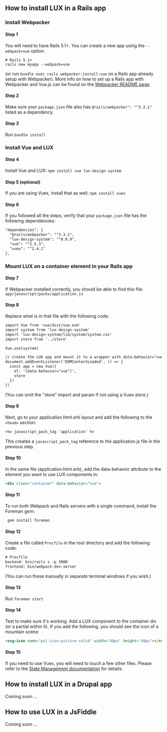 ## How to install LUX in a Rails app

### Install Webpacker

#### Step 1

You will need to have Rails 5.1+. You can create a new app using the `--webpack=vue` option.

```
# Rails 5.1+
rails new myapp --webpack=vue
```

(or run `bundle exec rails webpacker:install:vue` on a Rails app already setup with Webpacker). More info on how to set up a
Rails app with Webpacker and Vue.js can be found on the [Webpacker README page](https://github.com/rails/webpacker#vue).

#### Step 2

Make sure your `package.json` file also has `@rails/webpacker": "^3.3.1"` listed as a dependency.

#### Step 3

Run `bundle install`

### Install Vue and LUX

#### Step 4

Install Vue and LUX:
`npm install vue lux-design-system`

#### Step 5 (optional)

If you are using Vuex, install that as well:
`npm install vuex`

#### Step 6

If you followed all the steps, verify that your `package.json` file has the following dependencies:

```html
"dependencies": {
  "@rails/webpacker": "^3.3.1",
  "lux-design-system": "^0.0.9",
  "vue": "^2.5.3",
  "vuex": "^2.4.1"
},
```

### Mount LUX on a container element in your Rails app

#### Step 7

If Webpacker installed correctly, you should be able to find this file: `app/javascript/packs/application.js`

#### Step 8

Replace what is in that file with the following code:

```html
import Vue from 'vue/dist/vue.esm'
import system from 'lux-design-system'
import 'lux-design-system/lib/system/system.css'
import store from '../store'

Vue.use(system)

// create the LUX app and mount it to a wrapper with data-behavior="vue"
document.addEventListener('DOMContentLoaded', () => {
  const app = new Vue({
    el: '[data-behavior="vue"]',
    store
  })
})
```

(You can omit the "store" import and param if not using a Vuex store.)

#### Step 9

Next, go to your application.html.erb layout and add the following to the `<head>` section:

```html
<%= javascript_pack_tag 'application' %>
```

This creates a `javascript_pack_tag` reference to the application.js file in the previous step.

#### Step 10

In the same file (application.html.erb), add the data-behavior attribute to the element you want to use LUX components in:

```html
<div class="container" data-behavior="vue">
```

#### Step 11

To run both Webpack and Rails servers with a single command, install the Foreman gem:

```html
 gem install foreman
```

#### Step 12

Create a file called `Procfile` in the root directory and add the following code:

```html
# Procfile
backend: bin/rails s -p 3000
frontend: bin/webpack-dev-server
```

(You can run these manually in separate terminal windows if you wish.)

#### Step 13

Run `foreman start`

#### Step 14

Test to make sure it's working. Add a LUX component to the container div (or a partial within it). If you add the following,
you should see the icon of a mountain scene:

```html
<svg-icon name="pul-icon-picture-solid" width="48px" height="48px"></svg-icon>
```

#### Step 15

If you need to use Vuex, you will need to touch a few other files. Please refer to the [State Management documentation](https://pulibrary.github.io/lux/docs/#!/State%20Management) for details.

## How to install LUX in a Drupal app

Coming soon ...

## How to use LUX in a JsFiddle

Coming soon ...
